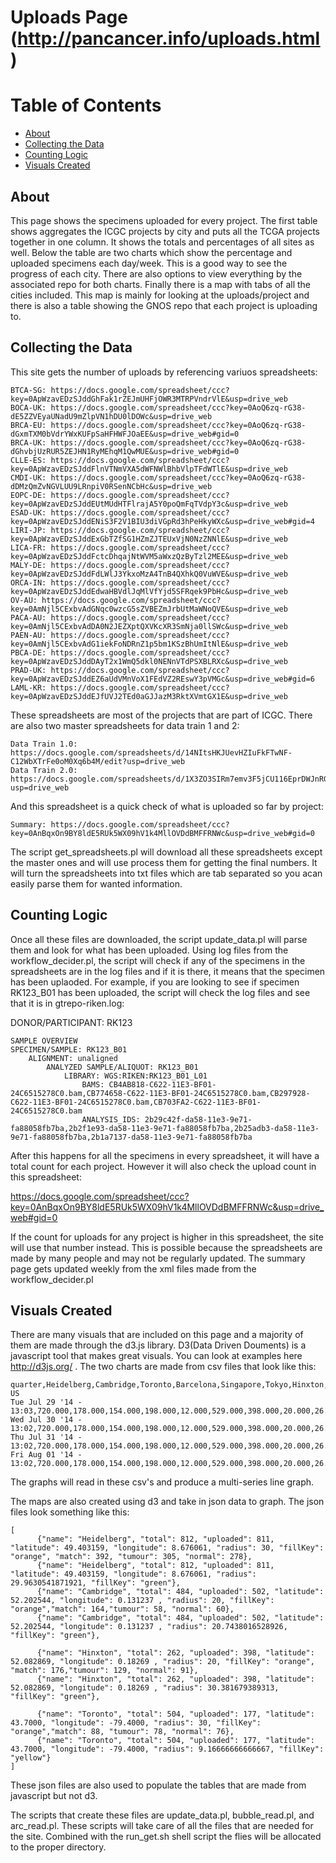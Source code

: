 # Uploads Page (http://pancancer.info/uploads.html)

# Table of Contents
  * [About](#about)
  * [Collecting the Data](#collecting-the-data)
  * [Counting Logic](#counting-logic)
  * [Visuals Created](#visuals-created)

## About
This page shows the specimens uploaded for every project. The first table shows aggregates the ICGC projects by city and puts all the TCGA projects together in one column. It shows the totals and percentages of all sites as well. Below the table are two charts which show the percentage and uploaded specimens each day/week. This is a good way to see the progress of each city. There are also options to view everything by the associated repo for both charts. Finally there is a map with tabs of all the cities included. This map is mainly for looking at the uploads/project and there is also a table showing the GNOS repo that each project is uploading to.

## Collecting the Data
This site gets the number of uploads by referencing variuos spreadsheets:

	BTCA-SG: https://docs.google.com/spreadsheet/ccc?key=0ApWzavEDzSJddGhFak1rZEJmUHFjOWR3MTRPVndrVlE&usp=drive_web
  	BOCA-UK: https://docs.google.com/spreadsheet/ccc?key=0AoQ6zq-rG38-dE5ZZVEyaUNadU9mZlpVN1hDU0lDOWc&usp=drive_web
  	BRCA-EU: https://docs.google.com/spreadsheet/ccc?key=0AoQ6zq-rG38-dGxmTXM0bVdrYWxKUFpSaHFHWFJOaEE&usp=drive_web#gid=0
  	BRCA-UK: https://docs.google.com/spreadsheet/ccc?key=0AoQ6zq-rG38-dGhvbjUzRUR5ZEJHN1RyMEhqM1QwMUE&usp=drive_web#gid=0
  	CLLE-ES: https://docs.google.com/spreadsheet/ccc?key=0ApWzavEDzSJddFlnVTNmVXA5dWFNWlBhbVlpTFdWTlE&usp=drive_web
  	CMDI-UK: https://docs.google.com/spreadsheet/ccc?key=0AoQ6zq-rG38-dDMzQmZvNGVLUU9LRnpiV0RSenNCbHc&usp=drive_web
  	EOPC-DE: https://docs.google.com/spreadsheet/ccc?key=0ApWzavEDzSJddEUtMUdHTFlrajA5Y0poQmFqTVdpY3c&usp=drive_web
  	ESAD-UK: https://docs.google.com/spreadsheet/ccc?key=0ApWzavEDzSJddENiS3F2V1BIU3diVGpRd3hPeHkyWXc&usp=drive_web#gid=4
	LIRI-JP: https://docs.google.com/spreadsheet/ccc?key=0ApWzavEDzSJddExGbTZfSG1HZmZJTEUxVjN0NzZNNlE&usp=drive_web
  	LICA-FR: https://docs.google.com/spreadsheet/ccc?key=0ApWzavEDzSJddFctcDhqajNtWVM5aWxzQzByTzl2MEE&usp=drive_web
  	MALY-DE: https://docs.google.com/spreadsheet/ccc?key=0ApWzavEDzSJddFdLWlJ3YkxoMzA4TnB4QXhkQ0VuWVE&usp=drive_web
  	ORCA-IN: https://docs.google.com/spreadsheet/ccc?key=0ApWzavEDzSJddEdwaHBVdlJqMlVfYjd5SFRqek9PbHc&usp=drive_web
  	OV-AU: https://docs.google.com/spreadsheet/ccc?key=0AmNjl5CExbvAdGNqc0wzcG5sZVBEZmJrbUtMaWNoQVE&usp=drive_web
  	PACA-AU: https://docs.google.com/spreadsheet/ccc?key=0AmNjl5CExbvAdDA0N2JEZXptQXVKcXR3SmNja0llSWc&usp=drive_web
  	PAEN-AU: https://docs.google.com/spreadsheet/ccc?key=0AmNjl5CExbvAdG1iekFoNDRnZ1p5bm1KSzBhUmItNlE&usp=drive_web
  	PBCA-DE: https://docs.google.com/spreadsheet/ccc?key=0ApWzavEDzSJddDAyT2x1WmQ5dkl0NENnVTdPSXBLRXc&usp=drive_web
  	PRAD-UK: https://docs.google.com/spreadsheet/ccc?key=0ApWzavEDzSJddEZ6aUdVMnVoX1FEdVZ2REswY3pVMGc&usp=drive_web#gid=6
  	LAML-KR: https://docs.google.com/spreadsheet/ccc?key=0ApWzavEDzSJddEJfUVJ2TEd0aGJJazM3RktXVmtGX1E&usp=drive_web

These spreadsheets are most of the projects that are part of ICGC. There are also two master spreadsheets for data train 1 and 2:
  	
  	Data Train 1.0: https://docs.google.com/spreadsheets/d/14NItsHKJUevHZIuFkFTwNF-C12WbXTrFe0oM0Xq6b4M/edit?usp=drive_web
  	Data Train 2.0: https://docs.google.com/spreadsheets/d/1X3ZO3SIRm7emv3F5jCU116EprDWJnRGNqCB8x5HqOws/edit?usp=drive_web
  
And this spreadsheet is a quick check of what is uploaded so far by project:
  	
	Summary: https://docs.google.com/spreadsheet/ccc?key=0AnBqxOn9BY8ldE5RUk5WX09hV1k4MllOVDdBMFFRNWc&usp=drive_web#gid=0
  
The script get_spreadsheets.pl will download all these spreadsheets except the master ones and will use process them for getting the final numbers. It will turn the spreadsheets into txt files which are tab separated so you acan easily parse them for wanted information.

## Counting Logic
Once all these files are downloaded, the script update_data.pl will parse them and look for what has been uploaded. Using log files from the workflow_decider.pl, the script will check if any of the specimens in the spreadsheets are in the log files and if it is there, it means that the specimen has been uplaoded. For example, if you are looking to see if specimen RK123_B01 has been uploaded, the script will check the log files and see that it is in gtrepo-riken.log:

  DONOR/PARTICIPANT: RK123

	SAMPLE OVERVIEW
	SPECIMEN/SAMPLE: RK123_B01
		ALIGNMENT: unaligned
			ANALYZED SAMPLE/ALIQUOT: RK123_B01
				LIBRARY: WGS:RIKEN:RK123_B01_L01
					BAMS: CB4AB818-C622-11E3-BF01-24C6515278C0.bam,CB774658-C622-11E3-BF01-24C6515278C0.bam,CB297928-C622-11E3-BF01-24C6515278C0.bam,CB703FA2-C622-11E3-BF01-24C6515278C0.bam
					ANALYSIS_IDS: 2b29c42f-da58-11e3-9e71-fa88058fb7ba,2b2f1e93-da58-11e3-9e71-fa88058fb7ba,2b25adb3-da58-11e3-9e71-fa88058fb7ba,2b1a7137-da58-11e3-9e71-fa88058fb7ba

After this happens for all the specimens in every spreadsheet, it will have a total count for each project. However it will also check the upload count in this spreadsheet:

  https://docs.google.com/spreadsheet/ccc?key=0AnBqxOn9BY8ldE5RUk5WX09hV1k4MllOVDdBMFFRNWc&usp=drive_web#gid=0

If the count for uploads for any project is higher in this spreadsheet, the site will use that number instead. This is possible because the spreadsheets are made by many people and may not be regularly updated. The summary page gets updated weekly from the xml files made from the workflow_decider.pl

## Visuals Created
There are many visuals that are included on this page and a majority of them are made through the d3.js library. D3(Data Driven Douments) is a javascript tool that makes great visuals. You can look at examples here http://d3js.org/ . The two charts are made from csv files that look like this:
  
    quarter,Heidelberg,Cambridge,Toronto,Barcelona,Singapore,Tokyo,Hinxton,Seoul,Kalyani,Brisbane,Beijing,TCGA-US
    Tue Jul 29 '14 - 13:03,720.000,178.000,154.000,198.000,12.000,529.000,398.000,20.000,26.000,0.000000,25.000000,1874
    Wed Jul 30 '14 - 13:02,720.000,178.000,154.000,198.000,12.000,529.000,398.000,20.000,26.000,0.000000,25.000000,1874
    Thu Jul 31 '14 - 13:02,720.000,178.000,154.000,198.000,12.000,529.000,398.000,20.000,26.000,0.000000,25.000000,1874
    Fri Aug 01 '14 - 13:02,720.000,178.000,154.000,198.000,12.000,529.000,398.000,20.000,26.000,0.000000,25.000000,1874
    
The graphs will read in these csv's and produce a multi-series line graph.

The maps are also created using d3 and take in json data to graph. The json files look something like this:
  
    [
          {"name": "Heidelberg", "total": 812, "uploaded": 811, "latitude": 49.403159, "longitude": 8.676061, "radius": 30, "fillKey": "orange", "match": 392, "tumour": 305, "normal": 278},
          {"name": "Heidelberg", "total": 812, "uploaded": 811, "latitude": 49.403159, "longitude": 8.676061, "radius": 29.9630541871921, "fillKey": "green"},
          {"name": "Cambridge", "total": 484, "uploaded": 502, "latitude": 52.202544, "longitude": 0.131237 , "radius": 20, "fillKey": "orange","match": 164,"tumour": 58, "normal": 60},
          {"name": "Cambridge", "total": 484, "uploaded": 502, "latitude": 52.202544, "longitude": 0.131237 , "radius": 20.7438016528926, "fillKey": "green"},

          {"name": "Hinxton", "total": 262, "uploaded": 398, "latitude": 52.082869, "longitude": 0.18269 , "radius": 20, "fillKey": "orange", "match": 176,"tumour": 129, "normal": 91},
          {"name": "Hinxton", "total": 262, "uploaded": 398, "latitude": 52.082869, "longitude": 0.18269 , "radius": 30.381679389313, "fillKey": "green"},

          {"name": "Toronto", "total": 504, "uploaded": 177, "latitude": 43.7000, "longitude": -79.4000, "radius": 30, "fillKey": "orange","match": 88, "tumour": 78, "normal": 76},
          {"name": "Toronto", "total": 504, "uploaded": 177, "latitude": 43.7000, "longitude": -79.4000, "radius": 9.16666666666667, "fillKey": "yellow"}
    ]
    
These json files are also used to populate the tables that are made from javascript but not d3. 

The scripts that create these files are update_data.pl, bubble_read.pl, and arc_read.pl. These scripts will take care of all the files that are needed for the site. Combined with the run_get.sh shell script the flies will be allocated to the proper directory.
